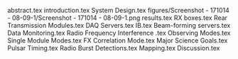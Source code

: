 abstract.tex
introduction.tex
System Design.tex
figures/Screenshot - 171014 - 08-09-1/Screenshot - 171014 - 08-09-1.png
results.tex
RX boxes.tex
Rear Transmission Modules.tex
DAQ Servers.tex
IB.tex
Beam-forming servers.tex
Data Monitoring.tex
Radio Frequency Interference .tex
Observing Modes.tex
Single Module Modes.tex
FX Correlation Mode.tex
Major Science Goals.tex
Pulsar Timing.tex
Radio Burst Detections.tex
Mapping.tex
Discussion.tex
